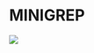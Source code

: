 # MINIGREP

<a href="https://github.com/iasonliu/minigrep/actions/workflows/ci.yml">
  <img src="https://github.com/iasonliu/minigrep/actions/workflows/ci.yml/badge.svg"/>
</a>
